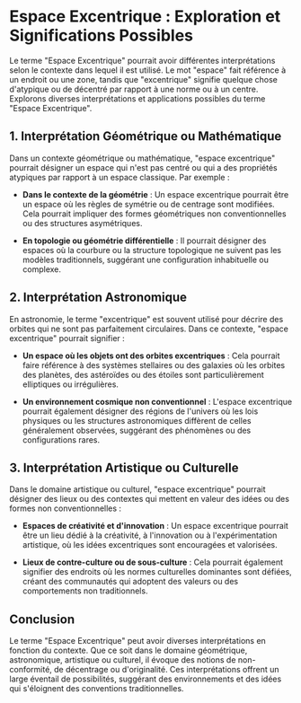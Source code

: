 # Espace Excentrique : Exploration et Significations Possibles

Le terme "Espace Excentrique" pourrait avoir différentes interprétations selon le contexte dans lequel il est utilisé. Le mot "espace" fait référence à un endroit ou une zone, tandis que "excentrique" signifie quelque chose d'atypique ou de décentré par rapport à une norme ou à un centre. Explorons diverses interprétations et applications possibles du terme "Espace Excentrique".

## 1. Interprétation Géométrique ou Mathématique
Dans un contexte géométrique ou mathématique, "espace excentrique" pourrait désigner un espace qui n'est pas centré ou qui a des propriétés atypiques par rapport à un espace classique. Par exemple :

- **Dans le contexte de la géométrie** : Un espace excentrique pourrait être un espace où les règles de symétrie ou de centrage sont modifiées. Cela pourrait impliquer des formes géométriques non conventionnelles ou des structures asymétriques.

- **En topologie ou géométrie différentielle** : Il pourrait désigner des espaces où la courbure ou la structure topologique ne suivent pas les modèles traditionnels, suggérant une configuration inhabituelle ou complexe.

## 2. Interprétation Astronomique
En astronomie, le terme "excentrique" est souvent utilisé pour décrire des orbites qui ne sont pas parfaitement circulaires. Dans ce contexte, "espace excentrique" pourrait signifier :

- **Un espace où les objets ont des orbites excentriques** : Cela pourrait faire référence à des systèmes stellaires ou des galaxies où les orbites des planètes, des astéroïdes ou des étoiles sont particulièrement elliptiques ou irrégulières.

- **Un environnement cosmique non conventionnel** : L'espace excentrique pourrait également désigner des régions de l'univers où les lois physiques ou les structures astronomiques diffèrent de celles généralement observées, suggérant des phénomènes ou des configurations rares.

## 3. Interprétation Artistique ou Culturelle
Dans le domaine artistique ou culturel, "espace excentrique" pourrait désigner des lieux ou des contextes qui mettent en valeur des idées ou des formes non conventionnelles :

- **Espaces de créativité et d'innovation** : Un espace excentrique pourrait être un lieu dédié à la créativité, à l'innovation ou à l'expérimentation artistique, où les idées excentriques sont encouragées et valorisées.

- **Lieux de contre-culture ou de sous-culture** : Cela pourrait également signifier des endroits où les normes culturelles dominantes sont défiées, créant des communautés qui adoptent des valeurs ou des comportements non traditionnels.

## Conclusion
Le terme "Espace Excentrique" peut avoir diverses interprétations en fonction du contexte. Que ce soit dans le domaine géométrique, astronomique, artistique ou culturel, il évoque des notions de non-conformité, de décentrage ou d'originalité. Ces interprétations offrent un large éventail de possibilités, suggérant des environnements et des idées qui s'éloignent des conventions traditionnelles.